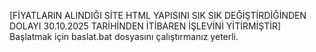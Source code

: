 [FİYATLARIN ALINDIĞI SİTE HTML YAPISINI SIK SIK DEĞİŞTİRDİĞİNDEN DOLAYI 30.10.2025 TARİHİNDEN İTİBAREN İŞLEVİNİ YİTİRMİŞTİR]
Başlatmak için baslat.bat dosyasını çalıştırmanız yeterli.
